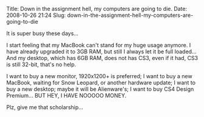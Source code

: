 Title: Down in the assignment hell, my computers are going to die.
Date: 2008-10-26 21:24
Slug: down-in-the-assignment-hell-my-computers-are-going-to-die

It is super busy these days...

I start feeling that my MacBook can't stand for my huge usage anymore. I
have already upgraded it to 3GB RAM, but still I always let it be full
loaded... And my desktop, which has 6GB RAM, does not has CS3, even if
it had, CS3 is still 32-bit, that's no help.

I want to buy a new monitor, 1920x1200+ is preferred; I want to buy a
new MacBook, waiting for Snow Leopard, or another hardware update; I
want to buy a new desktop; maybe it will be Alienware's; I want to buy
CS4 Design Premium... BUT HEY, I HAVE NOOOOO MONEY.

Plz, give me that scholarship...
